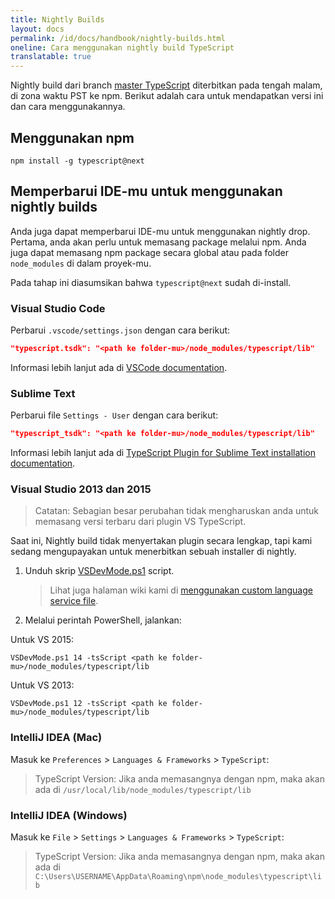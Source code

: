 ```yaml
---
title: Nightly Builds
layout: docs
permalink: /id/docs/handbook/nightly-builds.html
oneline: Cara menggunakan nightly build TypeScript
translatable: true
---
```


Nightly build dari branch [master TypeScript](https://github.com/Microsoft/TypeScript/tree/master) diterbitkan pada tengah malam, di zona waktu PST ke npm.
Berikut adalah cara untuk mendapatkan versi ini dan cara menggunakannya.

## Menggunakan npm

```shell
npm install -g typescript@next
```

## Memperbarui IDE-mu untuk menggunakan nightly builds

Anda juga dapat memperbarui IDE-mu untuk menggunakan nightly drop.
Pertama, anda akan perlu untuk memasang package melalui npm.
Anda juga dapat memasang npm package secara global atau pada folder `node_modules` di dalam proyek-mu.

Pada tahap ini diasumsikan bahwa `typescript@next` sudah di-install.

### Visual Studio Code

Perbarui `.vscode/settings.json` dengan cara berikut:

```json
"typescript.tsdk": "<path ke folder-mu>/node_modules/typescript/lib"
```

Informasi lebih lanjut ada di [VSCode documentation](https://code.visualstudio.com/Docs/languages/typescript#_using-newer-typescript-versions).

### Sublime Text

Perbarui file `Settings - User` dengan cara berikut:

```json
"typescript_tsdk": "<path ke folder-mu>/node_modules/typescript/lib"
```

Informasi lebih lanjut ada di [TypeScript Plugin for Sublime Text installation documentation](https://github.com/Microsoft/TypeScript-Sublime-Plugin#installation).

### Visual Studio 2013 dan 2015

> Catatan: Sebagian besar perubahan tidak mengharuskan anda untuk memasang versi terbaru dari plugin VS TypeScript.

Saat ini, Nightly build tidak menyertakan plugin secara lengkap, tapi kami sedang mengupayakan untuk menerbitkan sebuah installer di nightly.

1. Unduh skrip [VSDevMode.ps1](https://github.com/Microsoft/TypeScript/blob/master/scripts/VSDevMode.ps1) script.

   > Lihat juga halaman wiki kami di [menggunakan custom language service file](https://github.com/Microsoft/TypeScript/wiki/Dev-Mode-in-Visual-Studio#using-a-custom-language-service-file).

2. Melalui perintah PowerShell, jalankan:

Untuk VS 2015:

```posh
VSDevMode.ps1 14 -tsScript <path ke folder-mu>/node_modules/typescript/lib
```

Untuk VS 2013:

```posh
VSDevMode.ps1 12 -tsScript <path ke folder-mu>/node_modules/typescript/lib
```

### IntelliJ IDEA (Mac)

Masuk ke `Preferences` > `Languages & Frameworks` > `TypeScript`:

> TypeScript Version: Jika anda memasangnya dengan npm, maka akan ada di `/usr/local/lib/node_modules/typescript/lib`

### IntelliJ IDEA (Windows)

Masuk ke `File` > `Settings` > `Languages & Frameworks` > `TypeScript`:

> TypeScript Version: Jika anda memasangnya dengan npm, maka akan ada di `C:\Users\USERNAME\AppData\Roaming\npm\node_modules\typescript\lib`
